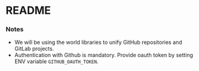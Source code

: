 # README

### Notes

* We will be using the world libraries to unify GitHub repositories and GitLab projects.
* Authentication with Github is mandatory. Provide oauth token by setting ENV variable `GITHUB_OAUTH_TOKEN`.
